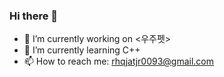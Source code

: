 ### Hi there 👋

- 🔭 I’m currently working on <우주펫>
- 🌱 I’m currently learning C++
- 📫 How to reach me: <rhqjatjr0093@gmail.com>

<!--
**kbs0093/kbs0093** is a ✨ _special_ ✨ repository because its `README.md` (this file) appears on your GitHub profile.

Here are some ideas to get you started:

- 🔭 I’m currently working on ...
- 🌱 I’m currently learning ...
- 👯 I’m looking to collaborate on ...
- 🤔 I’m looking for help with ...
- 💬 Ask me about ...
- 📫 How to reach me: ...
- 😄 Pronouns: ...
- ⚡ Fun fact: ...
-->
